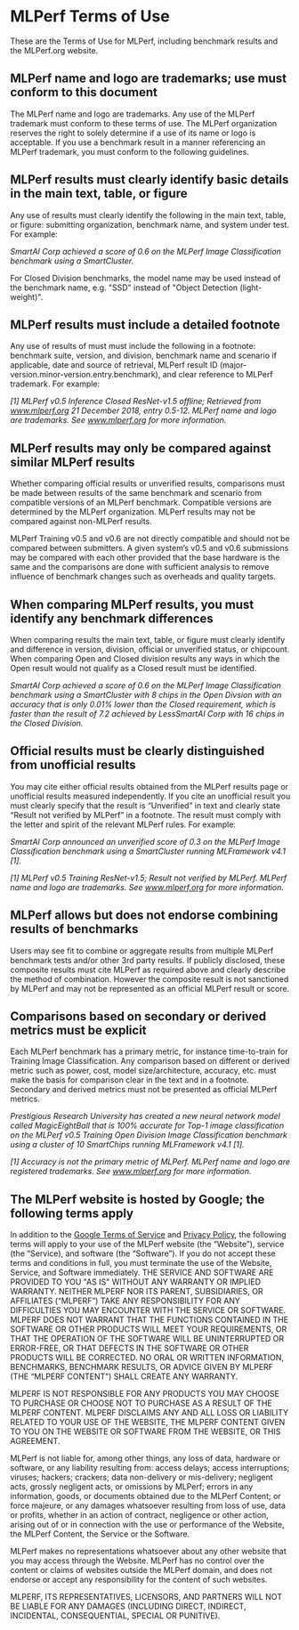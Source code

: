 # MLPerf Terms of Use

These are the Terms of Use for MLPerf, including benchmark results and the MLPerf.org website.

## MLPerf name and logo are trademarks; use must conform to this document

The MLPerf name and logo are trademarks. Any use of the MLPerf trademark must conform to these terms of use. The MLPerf organization reserves the right to solely determine if a use of its name or logo is acceptable. If you use a benchmark result in a manner referencing an MLPerf trademark, you must conform to the following guidelines. 

## MLPerf results must clearly identify basic details in the main text, table, or figure

Any use of results must clearly identify the following in the main text, table, or figure: submitting organization, benchmark name, and system under test. For example:

_SmartAI Corp achieved a score of 0.6 on the MLPerf Image Classification benchmark using a SmartCluster._

For Closed Division benchmarks, the model name may be used instead of the benchmark name, e.g. "SSD" instead of "Object Detection (light-weight)".

## MLPerf results must include a detailed footnote

Any use of results of must must include the following in a footnote: benchmark suite, version, and division, benchmark name and scenario if applicable, date and source of retrieval, MLPerf result ID (major-version.minor-version.entry.benchmark), and clear reference to MLPerf trademark. For example:

_[1] MLPerf v0.5 Inference Closed ResNet-v1.5 offline; Retrieved from www.mlperf.org 21 December 2018, entry 0.5-12. MLPerf name and logo are trademarks. See www.mlperf.org for more information._

## MLPerf results may only be compared against similar MLPerf results

Whether comparing official results or unverified results, comparisons must be made between results of the same benchmark and scenario from compatible versions of an MLPerf benchmark. Compatible versions are determined by the MLPerf organization. MLPerf results may not be compared against non-MLPerf results.

MLPerf Training v0.5 and v0.6 are not directly compatible and should not be compared between submitters. A given system’s v0.5 and v0.6 submissions may be compared with each other provided that the base hardware is the same and the comparisons are done with sufficient analysis to remove influence of benchmark changes such as overheads and quality targets.

## When comparing MLPerf results, you must identify any benchmark differences

When comparing results the main text, table, or figure must clearly identify and difference in version, division, official or unverified status, or chipcount. When comparing Open and Closed division results any ways in which the Open result would not qualify as a Closed result must be identified. 

_SmartAI Corp achieved a score of 0.6 on the MLPerf Image Classification benchmark using a SmartCluster with 8 chips in the Open Divsion with an accuracy that is only 0.01% lower than the Closed requirement, which is faster than the result of 7.2 achieved by LessSmartAI Corp with 16 chips in the Closed Division._

## Official results must be clearly distinguished from unofficial results

You may cite either official results obtained from the MLPerf results page or unofficial results measured independently. If you cite an unofficial result you must clearly specify that the result is “Unverified” in text and clearly state “Result not verified by MLPerf” in a footnote. The result must comply with the letter and spirit of the relevant MLPerf rules. For example:

_SmartAI Corp announced an unverified score of 0.3 on the MLPerf Image Classification benchmark using a SmartCluster running MLFramework v4.1 [1]._

_[1] MLPerf v0.5 Training ResNet-v1.5; Result not verified by MLPerf. MLPerf name and logo are trademarks. See www.mlperf.org for more information._

## MLPerf allows but does not endorse combining results of benchmarks

Users may see fit to combine or aggregate results from multiple MLPerf benchmark tests and/or other 3rd party results. If publicly disclosed, these composite results must cite MLPerf as required above and clearly describe the method of combination. However the composite result is not sanctioned by MLPerf and may not be represented as an official MLPerf result or score.

## Comparisons based on secondary or derived metrics must be explicit

Each MLPerf benchmark has a primary metric, for instance time-to-train for Training Image Classification. Any comparison based on different or derived metric such as power, cost, model size/architecture, accuracy, etc. must make the basis for comparison clear in the text and in a footnote. Secondary and derived metrics must not be presented as official MLPerf metrics.

_Prestigious Research University has created a new neural network model called MagicEightBall that is
100% accurate for Top-1 image classification on the MLPerf v0.5 Training Open Division Image Classification benchmark using a cluster of 10 SmartChips running MLFramework v4.1 [1]._

_[1] Accuracy is not the primary metric of MLPerf. MLPerf name and logo are registered trademarks. See www.mlperf.org for more information._

## The MLPerf website is hosted by Google; the following terms apply

In addition to the [Google Terms of Service](https://policies.google.com/terms?hl=en) and [Privacy Policy](https://policies.google.com/privacy?hl=en), the following terms will apply to your use of the MLPerf website (the “Website”), service (the “Service), and software (the “Software”). If you do not accept these terms and conditions in full, you must terminate the use of the Website, Service, and Software immediately.
THE SERVICE AND SOFTWARE ARE PROVIDED TO YOU "AS IS" WITHOUT ANY WARRANTY OR IMPLIED WARRANTY. NEITHER MLPERF NOR ITS PARENT, SUBSIDIARIES, OR AFFILIATES (“MLPERF”) TAKE ANY RESPONSIBILITY FOR ANY DIFFICULTIES YOU MAY ENCOUNTER WITH THE SERVICE OR SOFTWARE. MLPERF DOES NOT WARRANT THAT THE FUNCTIONS CONTAINED IN THE SOFTWARE OR OTHER PRODUCTS WILL MEET YOUR REQUIREMENTS, OR THAT THE OPERATION OF THE SOFTWARE WILL BE UNINTERRUPTED OR ERROR-FREE, OR THAT DEFECTS IN THE SOFTWARE OR OTHER PRODUCTS WILL BE CORRECTED. NO ORAL OR WRITTEN INFORMATION, BENCHMARKS, BENCHMARK RESULTS, OR ADVICE GIVEN BY MLPERF (THE “MLPERF CONTENT”) SHALL CREATE ANY WARRANTY.

MLPERF IS NOT RESPONSIBLE FOR ANY PRODUCTS YOU MAY CHOOSE TO PURCHASE OR CHOOSE NOT TO PURCHASE AS A RESULT OF THE MLPERF CONTENT. MLPERF DISCLAIMS ANY AND ALL LOSS OR LIABILITY RELATED TO YOUR USE OF THE WEBSITE, THE MLPERF CONTENT GIVEN TO YOU ON THE WEBSITE OR SOFTWARE FROM THE WEBSITE, OR THIS AGREEMENT.

MLPerf is not liable for, among other things, any loss of data, hardware or software, or any liability resulting from: access delays; access interruptions; viruses; hackers; crackers; data non-delivery or mis-delivery; negligent acts, grossly negligent acts, or omissions by MLPerf; errors in any information, goods, or documents obtained due to the MLPerf Content; or force majeure, or any damages whatsoever resulting from loss of use, data or profits, whether in an action of contract, negligence or other action, arising out of or in connection with the use or performance of the Website, the MLPerf Content, the Service or the Software.

MLPerf makes no representations whatsoever about any other website that you may access through the Website. MLPerf has no control over the content or claims of websites outside the MLPerf domain, and does not endorse or accept any responsibility for the content of such websites.

MLPERF, ITS REPRESENTATIVES, LICENSORS, AND PARTNERS WILL NOT BE LIABLE FOR ANY DAMAGES (INCLUDING DIRECT, INDIRECT, INCIDENTAL, CONSEQUENTIAL, SPECIAL OR PUNITIVE).
